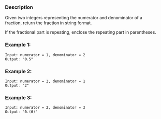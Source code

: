 ### Description

Given two integers representing the numerator and denominator of a fraction, return the fraction in string format.

If the fractional part is repeating, enclose the repeating part in parentheses.

### Example 1:

```
Input: numerator = 1, denominator = 2
Output: "0.5"
```

### Example 2:

```
Input: numerator = 2, denominator = 1
Output: "2"
```

### Example 3:

```
Input: numerator = 2, denominator = 3
Output: "0.(6)"
```